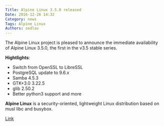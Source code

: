 ```yaml
---
Title: Alpine Linux 3.5.0 released
Date: 2016-12-26 14:32
Category: news
Tags: Alpine Linux
Authors: sedlav
---
```


The Alpine Linux project is pleased to announce the immediate availability of Alpine Linux 3.5.0, the first in the v3.5 stable series.

**Hightlights**:

* Switch from OpenSSL to LibreSSL
* PostgreSQL update to 9.6.x
* Samba 4.5.3
* GTK+3.0 3.22.5
* glib 2.50.2
* Better python3 support and more

**Alpine Linux** is a security-oriented, lightweight Linux distribution based on musl libc and busybox.

[Link](https://alpinelinux.org/posts/Alpine-3.5.0-released.html)
